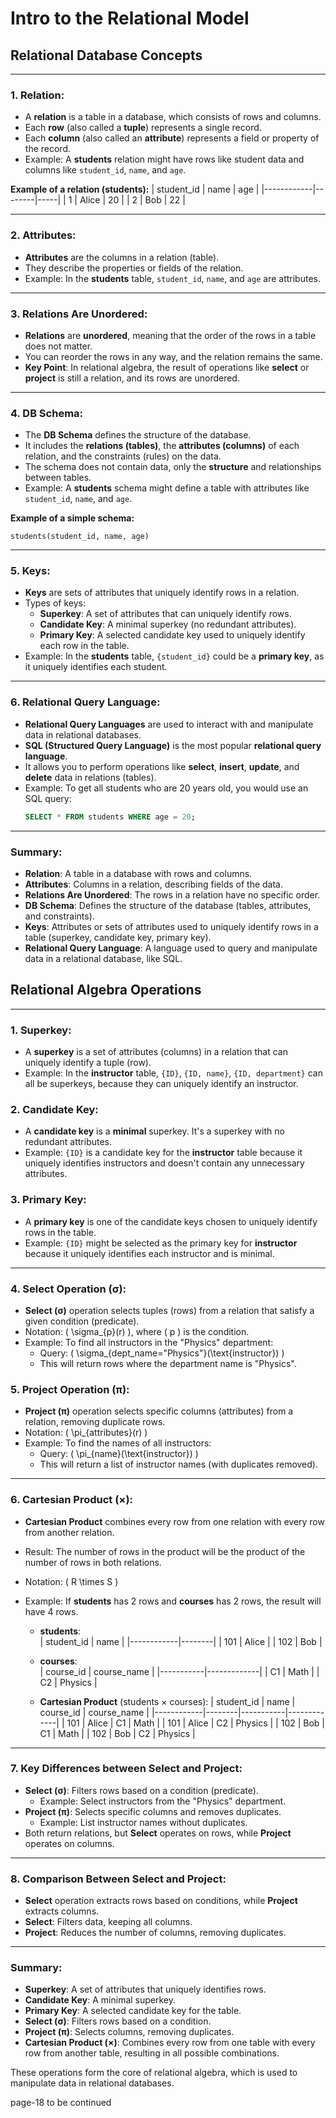 # Intro to the Relational Model

## Relational Database Concepts

---

### **1. Relation:**

- A **relation** is a table in a database, which consists of rows and columns.
- Each **row** (also called a **tuple**) represents a single record.
- Each **column** (also called an **attribute**) represents a field or property of the record.
- Example: A **students** relation might have rows like student data and columns like `student_id`, `name`, and `age`.

**Example of a relation (students):**
| student_id | name | age |
|------------|--------|-----|
| 1 | Alice | 20 |
| 2 | Bob | 22 |

---

### **2. Attributes:**

- **Attributes** are the columns in a relation (table).
- They describe the properties or fields of the relation.
- Example: In the **students** table, `student_id`, `name`, and `age` are attributes.

---

### **3. Relations Are Unordered:**

- **Relations** are **unordered**, meaning that the order of the rows in a table does not matter.
- You can reorder the rows in any way, and the relation remains the same.
- **Key Point**: In relational algebra, the result of operations like **select** or **project** is still a relation, and its rows are unordered.

---

### **4. DB Schema:**

- The **DB Schema** defines the structure of the database.
- It includes the **relations (tables)**, the **attributes (columns)** of each relation, and the constraints (rules) on the data.
- The schema does not contain data, only the **structure** and relationships between tables.
- Example: A **students** schema might define a table with attributes like `student_id`, `name`, and `age`.

**Example of a simple schema:**

```
students(student_id, name, age)
```

---

### **5. Keys:**

- **Keys** are sets of attributes that uniquely identify rows in a relation.
- Types of keys:
  - **Superkey**: A set of attributes that can uniquely identify rows.
  - **Candidate Key**: A minimal superkey (no redundant attributes).
  - **Primary Key**: A selected candidate key used to uniquely identify each row in the table.
- Example: In the **students** table, `{student_id}` could be a **primary key**, as it uniquely identifies each student.

---

### **6. Relational Query Language:**

- **Relational Query Languages** are used to interact with and manipulate data in relational databases.
- **SQL (Structured Query Language)** is the most popular **relational query language**.
- It allows you to perform operations like **select**, **insert**, **update**, and **delete** data in relations (tables).
- Example: To get all students who are 20 years old, you would use an SQL query:
  ```sql
  SELECT * FROM students WHERE age = 20;
  ```

---

### Summary:

- **Relation**: A table in a database with rows and columns.
- **Attributes**: Columns in a relation, describing fields of the data.
- **Relations Are Unordered**: The rows in a relation have no specific order.
- **DB Schema**: Defines the structure of the database (tables, attributes, and constraints).
- **Keys**: Attributes or sets of attributes used to uniquely identify rows in a table (superkey, candidate key, primary key).
- **Relational Query Language**: A language used to query and manipulate data in a relational database, like SQL.

## Relational Algebra Operations

---

### **1. Superkey:**

- A **superkey** is a set of attributes (columns) in a relation that can uniquely identify a tuple (row).
- Example: In the **instructor** table, `{ID}`, `{ID, name}`, `{ID, department}` can all be superkeys, because they can uniquely identify an instructor.

### **2. Candidate Key:**

- A **candidate key** is a **minimal** superkey. It's a superkey with no redundant attributes.
- Example: `{ID}` is a candidate key for the **instructor** table because it uniquely identifies instructors and doesn't contain any unnecessary attributes.

### **3. Primary Key:**

- A **primary key** is one of the candidate keys chosen to uniquely identify rows in the table.
- Example: `{ID}` might be selected as the primary key for **instructor** because it uniquely identifies each instructor and is minimal.

---

### **4. Select Operation (σ):**

- **Select (σ)** operation selects tuples (rows) from a relation that satisfy a given condition (predicate).
- Notation: \( \sigma\_{p}(r) \), where \( p \) is the condition.
- Example: To find all instructors in the "Physics" department:
  - Query: \( \sigma\_{dept_name="Physics"}(\text{instructor}) \)
  - This will return rows where the department name is "Physics".

### **5. Project Operation (π):**

- **Project (π)** operation selects specific columns (attributes) from a relation, removing duplicate rows.
- Notation: \( \pi\_{attributes}(r) \)
- Example: To find the names of all instructors:
  - Query: \( \pi\_{name}(\text{instructor}) \)
  - This will return a list of instructor names (with duplicates removed).

---

### **6. Cartesian Product (×):**

- **Cartesian Product** combines every row from one relation with every row from another relation.
- Result: The number of rows in the product will be the product of the number of rows in both relations.
- Notation: \( R \times S \)
- Example: If **students** has 2 rows and **courses** has 2 rows, the result will have 4 rows.

  - **students**:  
    | student_id | name |
    |------------|--------|
    | 101 | Alice |
    | 102 | Bob |

  - **courses**:  
    | course_id | course_name |
    |-----------|-------------|
    | C1 | Math |
    | C2 | Physics |

  - **Cartesian Product** (students × courses):
    | student_id | name | course_id | course_name |
    |------------|--------|-----------|-------------|
    | 101 | Alice | C1 | Math |
    | 101 | Alice | C2 | Physics |
    | 102 | Bob | C1 | Math |
    | 102 | Bob | C2 | Physics |

---

### **7. Key Differences between Select and Project:**

- **Select (σ)**: Filters rows based on a condition (predicate).
  - Example: Select instructors from the "Physics" department.
- **Project (π)**: Selects specific columns and removes duplicates.
  - Example: List instructor names without duplicates.
- Both return relations, but **Select** operates on rows, while **Project** operates on columns.

---

### **8. Comparison Between Select and Project:**

- **Select** operation extracts rows based on conditions, while **Project** extracts columns.
- **Select**: Filters data, keeping all columns.
- **Project**: Reduces the number of columns, removing duplicates.

---

### **Summary:**

- **Superkey**: A set of attributes that uniquely identifies rows.
- **Candidate Key**: A minimal superkey.
- **Primary Key**: A selected candidate key for the table.
- **Select (σ)**: Filters rows based on a condition.
- **Project (π)**: Selects columns, removing duplicates.
- **Cartesian Product (×)**: Combines every row from one table with every row from another table, resulting in all possible combinations.

These operations form the core of relational algebra, which is used to manipulate data in relational databases.

page-18 to be continued

